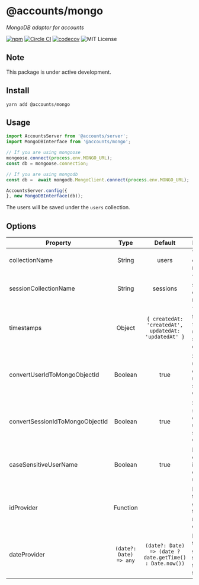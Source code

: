 # @accounts/mongo

_MongoDB adaptor for accounts_

[![npm](https://img.shields.io/npm/v/@accounts/mongo.svg?maxAge=2592000)](https://www.npmjs.com/package/@accounts/mongo)
[![Circle CI](https://circleci.com/gh/accounts-js/mongo.svg?style=shield)](https://circleci.com/gh/accounts-js/mongo)
[![codecov](https://codecov.io/gh/accounts-js/mongo/branch/master/graph/badge.svg)](https://codecov.io/gh/accounts-js/mongo)
![MIT License](https://img.shields.io/badge/license-MIT-blue.svg)

## Note

This package is under active development.

## Install

```
yarn add @accounts/mongo
```

## Usage

```javascript
import AccountsServer from '@accounts/server';
import MongoDBInterface from '@accounts/mongo';

// If you are using mongoose
mongoose.connect(process.env.MONGO_URL);
const db = mongoose.connection;

// If you are using mongodb
const db =  await mongodb.MongoClient.connect(process.env.MONGO_URL);

AccountsServer.config({
}, new MongoDBInterface(db));
```

The users will be saved under the `users` collection.

## Options

| Property                        |          Type          |                         Default                         | Description                                                   |
| ------------------------------- | :--------------------: | :-----------------------------------------------------: | ------------------------------------------------------------- |
| collectionName                  |         String         |                          users                          | The users collection name.                                    |
| sessionCollectionName           |         String         |                        sessions                         | The sessions collection name.                                 |
| timestamps                      |         Object         |  `{ createdAt: 'createdAt', updatedAt: 'updatedAt' }`   | The timestamps for the users and sessions collection.         |
| convertUserIdToMongoObjectId    |        Boolean         |                          true                           | Should the user collection use \_id as string or ObjectId.    |
| convertSessionIdToMongoObjectId |        Boolean         |                          true                           | Should the session collection use \_id as string or ObjectId. |
| caseSensitiveUserName           |        Boolean         |                          true                           | Perform case intensitive query for user name.                 |
| idProvider                      |        Function        |                                                         | Function that generate the id for new objects.                |
| dateProvider                    | `(date?: Date) => any` | `(date?: Date) => (date ? date.getTime() : Date.now())` | Function that generate the date for the timestamps.           |
